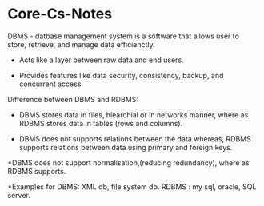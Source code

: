 # Core-Cs-Notes
DBMS - datbase management system is a software that allows user to store, retrieve, and manage data efficienctly.

* Acts like a layer between raw data and end users.

* Provides features like data security, consistency, backup, and concurrent access.

Difference between DBMS  and RDBMS:

* DBMS stores data in files, hiearchial or in networks manner, where as RDBMS stores data in tables (rows and columns).

* DBMS does not supports relations between the data.whereas, RDBMS supports relations between data using primary and foreign keys.


*DBMS does not support normalisation,(reducing redundancy), where as RDBMS supports.


*Examples for DBMS: XML db, file system db. RDBMS : my sql, oracle, SQL server.
